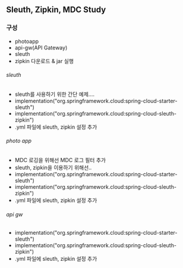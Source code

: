 ## Sleuth, Zipkin, MDC Study

### 구성
- photoapp
- api-gw(API Gateway)
- sleuth
- zipkin 다운로드 & jar 실행

###### sleuth
- sleuth를 사용하기 위한 간단 예제....
- implementation("org.springframework.cloud:spring-cloud-starter-sleuth")
- implementation("org.springframework.cloud:spring-cloud-sleuth-zipkin")
- .yml 파일에 sleuth, zipkin 설정 추가

###### photo app
- MDC 로깅을 위해선 MDC 로그 필터 추가
- sleuth, zipkin을 이용하기 위해선..
- implementation("org.springframework.cloud:spring-cloud-starter-sleuth")
- implementation("org.springframework.cloud:spring-cloud-sleuth-zipkin")
- .yml 파일에 sleuth, zipkin 설정 추가

###### api gw
- implementation("org.springframework.cloud:spring-cloud-starter-sleuth")
- implementation("org.springframework.cloud:spring-cloud-sleuth-zipkin")
- .yml 파일에 sleuth, zipkin 설정 추가

